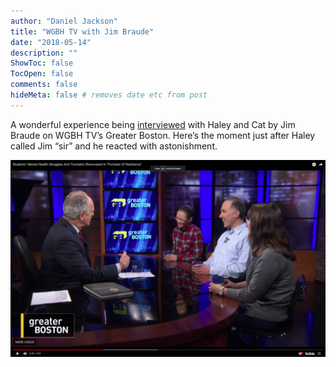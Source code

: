 ```yaml
---
author: "Daniel Jackson"
title: "WGBH TV with Jim Braude"
date: "2018-05-14"
description: ""
ShowToc: false
TocOpen: false
comments: false
hideMeta: false # removes date etc from post
---
```

A wonderful experience being [interviewed](https://www.wgbh.org/news/education/2018/05/14/students-mental-health-struggles-and-triumphs-showcased-in-portraits-of-resilience) with Haley and Cat by Jim Braude on WGBH TV’s Greater Boston. Here’s the moment just after Haley called Jim “sir” and he reacted with astonishment.

![](../../images/greater-boston/after-haley-calls-jim-sir.png)
